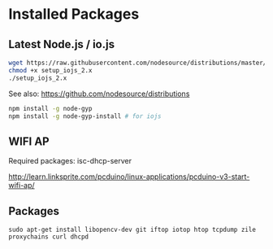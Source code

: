 # Installed Packages

## Latest Node.js / io.js

```bash
wget https://raw.githubusercontent.com/nodesource/distributions/master/deb/setup_iojs_2.x
chmod +x setup_iojs_2.x
./setup_iojs_2.x
```

See also: https://github.com/nodesource/distributions

```bash
npm install -g node-gyp
npm install -g node-gyp-install # for iojs
```

## WIFI AP

Required packages: isc-dhcp-server

http://learn.linksprite.com/pcduino/linux-applications/pcduino-v3-start-wifi-ap/

## Packages

```
sudo apt-get install libopencv-dev git iftop iotop htop tcpdump zile proxychains curl dhcpd
```
